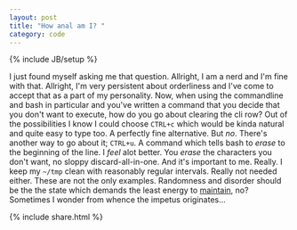 ```yaml
---
layout: post
title: "How anal am I? "
category: code
---
```

{% include JB/setup %}

I just found myself asking me that question. Allright, I am a nerd and I'm fine with that. Allright, I'm very persistent about
orderliness and I've come to accept that as a part of my personality. Now, when using the commandline and bash in particular and
you've written a command that you decide that you don't want to execute, how do you go about clearing the cli row? Out of the
possibilities I know I could choose ``CTRL+c`` which would be kinda natural and quite easy to type too. A perfectly fine
alternative. But *no*. There's another way to go about it; ``CTRL+u``. A command which tells bash to *erase* to the beginning of the
line. I *feel* alot better. You *erase* the characters you don't want, no sloppy discard-all-in-one. And it's important to
me. Really. I keep my ``~/tmp`` clean with reasonably regular intervals. Really not needed either. These are not the only
examples. Randomness and disorder should be the the state which demands the least energy to
[maintain](http://en.wikipedia.org/wiki/Entropy), no?  Sometimes I wonder from whence the impetus originates...

{% include share.html %}
